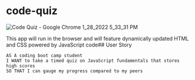 # code-quiz
![Code Quiz - Google Chrome 1_28_2022 5_33_31 PM](https://user-images.githubusercontent.com/88003919/151635742-8296b445-0299-4ba6-a639-1dc70715bc2e.png)

 This app will run in the browser and will feature dynamically updated HTML and CSS powered by JavaScript code## User Story

```
AS A coding boot camp student
I WANT to take a timed quiz on JavaScript fundamentals that stores high scores
SO THAT I can gauge my progress compared to my peers
```
